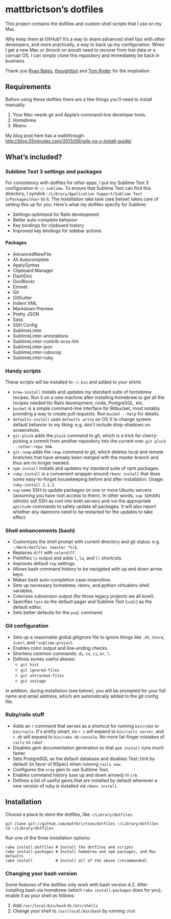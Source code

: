 # mattbrictson’s dotfiles

This project contains the dotfiles and custom shell scripts that I use on my Mac.

Why keep them at GitHub? It’s a way to share advanced shell tips with other developers, and more practically, a way to back up my configuration. When I get a new Mac or (knock on wood) need to recover from lost data or a corrupt OS, I can simply clone this repository and immediately be back in business.

Thank you [Ryan Bates](https://github.com/ryanb/dotfiles), [thoughtbot](http://github.com/thoughtbot/dotfiles) and [Tom Ryder](https://github.com/tejr/dotfiles) for the inspiration.

## Requirements

Before using these dotfiles there are a few things you'll need to install manually:

1. Your Mac needs git and Apple’s command-line developer tools.
2. Homebrew.
3. Rbenv.

My blog post here has a walkthrough: http://blog.55minutes.com/2013/09/rails-os-x-install-guide/

## What’s included?

### Sublime Text 3 settings and packages

For consistency with dotfiles for other apps, I put my Sublime Text 3 configuration in `~/.sublime`. To ensure that Sublime Text can find this directory, I symlink `~/Library/Application Support/Sublime Text 3/Packages/User` to it. The installation rake task (see below) takes care of setting this up for you. Here's what my dotfiles specify for Sublime:

* Settings optimized for Rails development
* Better auto-complete behavior
* Key bindings for clipboard history
* Improved key bindings for sidebar actions

#### Packages

* AdvancedNewFile
* All Autocomplete
* ApplySyntax
* Clipboard Manager
* DashDoc
* DocBlockr
* Emmet
* Git
* GitGutter
* Indent XML
* Markdown Preview
* Pretty JSON
* Sass
* SSH Config
* SublimeLinter
* SublimeLinter-annotations
* SublimeLinter-contrib-scss-lint
* SublimeLinter-json
* SublimeLinter-rubocop
* SublimeLinter-ruby

### Handy scripts

These scripts will be installed to `~/.bin` and added to your `$PATH`:

* `brew-install` installs and updates my standard suite of homebrew recipes. Run it on a new machine after installing homebrew to get all the recipes needed for Rails development, node, PostgreSQL, etc.
* `bucket` is a simple command-line interface for Bitbucket, most notably providing a way to create pull requests. Run `bucket --help` for details.
* `defaults-install` uses `defaults write` on OS X to change system default behavior to my liking: e.g. don't include drop-shadows on screenshots.
* `git-pluck` adds the `pluck` command to git, which is a trick for cherry-picking a commit from another repository into the current one: `git pluck ../other-repo SHA`.
* `git-reap` adds the `reap` command to git, which deletes local and remote branches that have already been merged with the master branch and thus are no longer needed.
* `npm-install` installs and updates my standard suite of npm packages.
* `ruby-install` is a convenient wrapper around `rbenv install` that does some easy-to-forget housekeeping before and after installation. Usage: `ruby-install 2.1.2`.
* `sup` uses SSH to update packages on one or more Ubuntu servers (assuming you have root access to them). In other words, `sup SERVER1 SERVER2` will SSH as root into both servers and run the appropriate `aptitude` commands to safely update all packages. It will also report whether any daemons need to be restarted for the updates to take effect.

### Shell enhancements (bash)

* Customizes the shell prompt with current directory and git status: e.g. `~/Work/dotfiles (master *%)$`.
* Replaces `diff` with `colordiff`.
* Prettifies `ls` output and adds `l`, `la`, and `ll` shortcuts.
* Improves default `top` settings.
* Allows bash command history to be navigated with up and down arrow keys.
* Makes bash auto-completion case-insensitive.
* Sets up necessary homebrew, rbenv, and python virtualenv shell variables.
* Colorizes subversion output (for those legacy projects we all love!).
* Specifies `less` as the default pager and Sublime Text (`subl`) as the default editor.
* Sets better defaults for the `psql` command.

### Git configuration

* Sets up a reasonable global gitignore file to ignore things like `.DS_Store`, `Icon?`, and `*sublime-project`.
* Enables color output and line-ending checks.
* Shortens common commands: `di`, `co`, `ci`, `br`, `l`.
* Defines somes useful aliases:
    * `git hist`
    * `git ignored-files`
    * `git untracked-files`
    * `git unstage`

In addition, during installation (see below), you will be prompted for your full name and email address, which are automatically added to the git config file.

### Ruby/rails stuff

* Adds an `r` command that serves as a shortcut for running `bin/rake` or `bin/rails`. It's pretty smart, so `r s` will expand to `bin/rails server`, and `r db` will expand to `bin/rake db:console`. No more fat-finger mistakes of `rails` vs `rake`!
* Disables gem documentation generation so that `gem install` runs much faster.
* Sets PostgreSQL as the default database and disables Test::Unit by default (in favor of RSpec) when running `rails new`.
* Configures the `xray` gem to use Sublime Text.
* Enables command history (use up and down arrows) in `irb`.
* Defines a list of useful gems that are installed by default whenever a new version of ruby is installed via `rbenv install`.


## Installation

Choose a place to store the dotfiles, like `~/Library/dotfiles`.

```
git clone git://github.com/mattbrictson/dotfiles ~/Library/dotfiles
cd ~/Library/dotfiles
```

Run one of the three installation options:

```
rake install:dotfiles # Install the dotfiles and scripts
rake install:packages # Install homebrew and npm packages, and Mac defaults
rake install          # Install all of the above (recommended)
```

### Changing your bash version

Some features of the dotfiles only work with bash version 4.2. After installing bash via homebrew (which `rake install:packages` does for you), enable it as your shell as follows:

1. Add `/usr/local/bin/bash` to `/etc/shells`
2. Change your shell to `/usr/local/bin/bash` by running `chsh`
